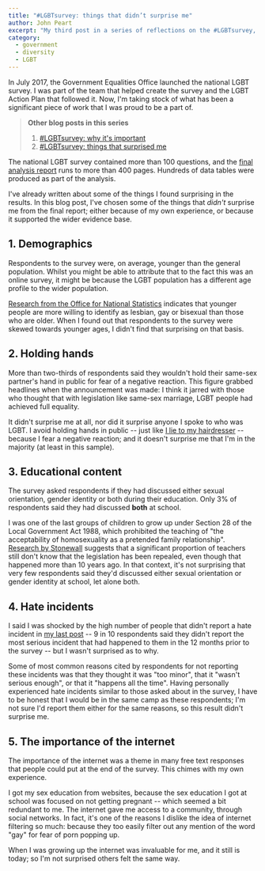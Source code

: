 ```yaml
---
title: "#LGBTsurvey: things that didn’t surprise me"
author: John Peart
excerpt: "My third post in a series of reflections on the #LGBTsurvey, as one of the team who shaped it."
category:
  - government
  - diversity
  - LGBT
---
```


In July 2017, the Government Equalities Office launched the national LGBT survey. I was part of the team that helped create the survey and the LGBT Action Plan that followed it. Now, I'm taking stock of what has been a significant piece of work that I was proud to be a part of. 

<blockquote>
<p><strong>Other blog posts in this series</strong></p>
<ol>  
<li><a href="/2018/10/01/national-lgbt-survey-why-its-important">#LGBTsurvey: why it's important</a></li><li><a href="/2018/12/04/national-lgbt-survey-what-surprised-me">#LGBTsurvey: things that surprised me</a></li>
</ol>
</blockquote>

The national LGBT survey contained more than 100 questions, and the [final analysis report](https://www.gov.uk/government/publications/national-lgbt-survey-summary-report) runs to more than 400 pages. Hundreds of data tables were produced as part of the analysis.

I've already written about some of the things I found surprising in the results. In this blog post, I've chosen some of the things that *didn't* surprise me from the final report; either because of my own experience, or because it supported the wider evidence base.

## 1. Demographics

Respondents to the survey were, on average, younger than the general population. Whilst you might be able to attribute that to the fact this was an online survey, it might be because the LGBT population has a different age profile to the wider population. 

[Research from the Office for National Statistics](https://www.ons.gov.uk/peoplepopulationandcommunity/culturalidentity/sexuality/bulletins/sexualidentityuk/2016) indicates that younger people are more willing to identify as lesbian, gay or bisexual than those who are older. When I found out that respondents to the survey were skewed towards younger ages, I didn't find that surprising on that basis.

## 2. Holding hands

More than two-thirds of respondents said they wouldn't hold their same-sex partner's hand in public for fear of a negative reaction. This figure grabbed headlines when the announcement was made: I think it jarred with those who thought that with legislation like same-sex marriage, LGBT people had achieved full equality. 

It didn't surprise me at all, nor did it surprise anyone I spoke to who was LGBT. I avoid holding hands in public -- just like [I lie to my hairdresser](/2018/10/11/i-lied-to-my-hairdresser) -- because I fear a negative reaction; and it doesn't surprise me that I'm in the majority (at least in this sample).

## 3. Educational content

The survey asked respondents if they had discussed either sexual orientation, gender identity or both during their education. Only 3% of respondents said they had discussed **both** at school.

I was one of the last groups of children to grow up under Section 28 of the Local Government Act 1988, which prohibited the teaching of "the acceptability of homosexuality as a pretended family relationship". [Research by Stonewall](https://www.stonewall.org.uk/sites/default/files/teachers_report_2014.pdf) suggests that a significant proportion of teachers still don't know that the legislation has been repealed, even though that happened more than 10 years ago. In that context, it's not surprising that very few respondents said they'd discussed either sexual orientation or gender identity at school, let alone both.

## 4. Hate incidents

I said I was shocked by the high number of people that didn't report a hate incident in [my last post](/2018/12/04/national-lgbt-survey-what-surprised-me) -- 9 in 10 respondents said they didn't report the most serious incident that had happened to them in the 12 months prior to the survey -- but I wasn't surprised as to why.

Some of most common reasons cited by respondents for not reporting these incidents was that they thought it was "too minor", that it "wasn't serious enough", or that it "happens all the time". Having personally experienced hate incidents similar to those asked about in the survey, I have to be honest that I would be in the same camp as these respondents; I'm not sure I'd report them either for the same reasons, so this result didn't surprise me.

## 5. The importance of the internet

The importance of the internet was a theme in many free text responses that people could put at the end of the survey. This chimes with my own experience.

I got my sex education from websites, because the sex education I got at school was focused on not getting pregnant -- which seemed a bit redundant to me. The internet gave me access to a community, through social networks. In fact, it's one of the reasons I dislike the idea of internet filtering so much: because they too easily filter out any mention of the word "gay" for fear of porn popping up.

When I was growing up the internet was invaluable for me, and it still is today; so I'm not surprised others felt the same way.